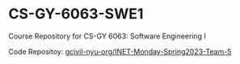 # CS-GY-6063-SWE1
Course Repository for CS-GY 6063: Software Engineering I

Code Repositoy: [gcivil-nyu-org/INET-Monday-Spring2023-Team-5](https://github.com/gcivil-nyu-org/INET-Monday-Spring2023-Team-5)
